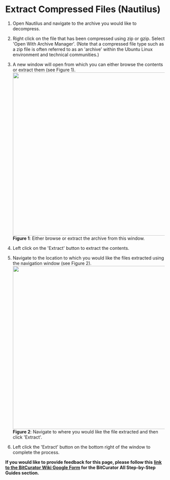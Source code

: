 # **Extract Compressed Files (Nautilus)**

1.  Open Nautilus and navigate to the archive you would like to
    decompress.

2.  Right click on the file that has been compressed using zip or gzip.
    Select 'Open With Archive Manager'. (Note that a compressed file
    type such as a zip file is often referred to as an 'archive' within
    the Ubuntu Linux environment and technical communities.)

3.  A new window will open from which you can either browse the contents
    or extract them (see Figure 1).  
    <img src="./media/image2.png" style="width:6.5in;height:5.375in" />
    **Figure 1**: Either browse or extract the archive from this window.

4.  Left click on the 'Extract' button to extract the contents.

5.  Navigate to the location to which you would like the files extracted
    using the navigation window (see Figure 2).  
    <img src="./media/image1.png" style="width:6.5in;height:5.375in" />  
    **Figure 2**: Navigate to where you would like the file extracted
    and then click 'Extract'.

6.  Left click the 'Extract' button on the bottom right of the window to
    complete the process.

**If you would like to provide feedback for this page, please follow
this** **[<u>link to the BitCurator Wiki Google
Form</u>](https://docs.google.com/forms/d/e/1FAIpQLSelmRx1VmgDEg3dU5_8cXZy9MZ5v8_sAl-Ur2nPFLAi6Lvu2w/viewform?usp=sf_link)
for the BitCurator All Step-by-Step Guides section.**
